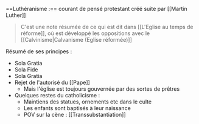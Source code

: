 ==Luthéranisme :== courant de pensé protestant créé suite par [[Martin Luther]]
>C'est une note résumée de ce qui est dit dans [[L'Eglise au temps de réforme]], où est développé les oppositions avec le [[Calvinisme|Calvanisme (Eglise réformée)]]

Résumé de ses principes :
- Sola Gratia
- Sola Fide
- Sola Gratia
- Rejet de l'autorisé du [[Pape]]
	- Mais l'église est toujours gouvernée par des sortes de prêtres
- Quelques restes du catholicisme :
	- Maintiens des statues, ornements etc dans le culte
	- Les enfants sont baptisés à leur naissance
	- POV sur la cène : [[Transsubstantiation]]